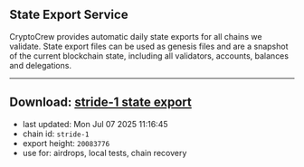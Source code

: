 ## State Export Service
CryptoCrew provides automatic daily state exports for all chains we validate. State export files can be used as genesis files and are a snapshot of the current blockchain state, including all validators, accounts, balances and delegations.

---
**Download: [stride-1 state export](https://dl-eu2.ccvalidators.com/SERVICE/stride/stride-1_export_20083776.json)**
---

- last updated: Mon Jul 07 2025 11:16:45
- chain id: `stride-1`
- export height: `20083776`
- use for: airdrops, local tests, chain recovery
